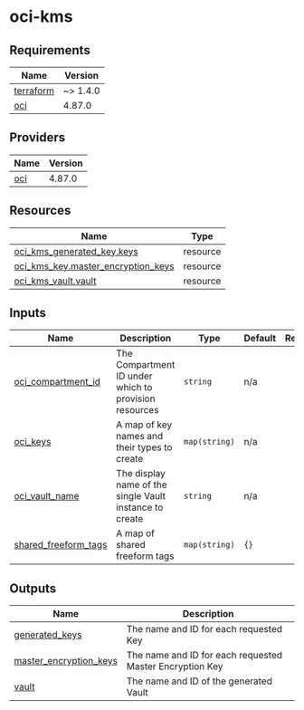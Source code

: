 # oci-kms

<!-- BEGINNING OF PRE-COMMIT-TERRAFORM DOCS HOOK -->
## Requirements

| Name | Version |
|------|---------|
| <a name="requirement_terraform"></a> [terraform](#requirement\_terraform) | ~> 1.4.0 |
| <a name="requirement_oci"></a> [oci](#requirement\_oci) | 4.87.0 |

## Providers

| Name | Version |
|------|---------|
| <a name="provider_oci"></a> [oci](#provider\_oci) | 4.87.0 |

## Resources

| Name | Type |
|------|------|
| [oci_kms_generated_key.keys](https://registry.terraform.io/providers/oracle/oci/4.87.0/docs/resources/kms_generated_key) | resource |
| [oci_kms_key.master_encryption_keys](https://registry.terraform.io/providers/oracle/oci/4.87.0/docs/resources/kms_key) | resource |
| [oci_kms_vault.vault](https://registry.terraform.io/providers/oracle/oci/4.87.0/docs/resources/kms_vault) | resource |

## Inputs

| Name | Description | Type | Default | Required |
|------|-------------|------|---------|:--------:|
| <a name="input_oci_compartment_id"></a> [oci\_compartment\_id](#input\_oci\_compartment\_id) | The Compartment ID under which to provision resources | `string` | n/a | yes |
| <a name="input_oci_keys"></a> [oci\_keys](#input\_oci\_keys) | A map of key names and their types to create | `map(string)` | n/a | yes |
| <a name="input_oci_vault_name"></a> [oci\_vault\_name](#input\_oci\_vault\_name) | The display name of the single Vault instance to create | `string` | n/a | yes |
| <a name="input_shared_freeform_tags"></a> [shared\_freeform\_tags](#input\_shared\_freeform\_tags) | A map of shared freeform tags | `map(string)` | `{}` | no |

## Outputs

| Name | Description |
|------|-------------|
| <a name="output_generated_keys"></a> [generated\_keys](#output\_generated\_keys) | The name and ID for each requested Key |
| <a name="output_master_encryption_keys"></a> [master\_encryption\_keys](#output\_master\_encryption\_keys) | The name and ID for each requested Master Encryption Key |
| <a name="output_vault"></a> [vault](#output\_vault) | The name and ID of the generated Vault |
<!-- END OF PRE-COMMIT-TERRAFORM DOCS HOOK -->
